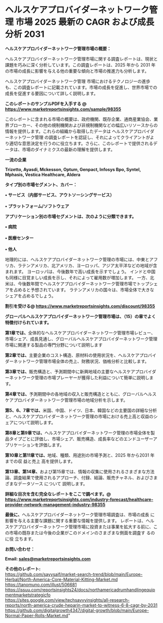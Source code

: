# ヘルスケアプロバイダーネットワーク管理 市場 2025 最新の CAGR および成長分析 2031

<strong><b>ヘルスケアプロバイダーネットワーク管理市場の概要：</b></strong>

ヘルスケアプロバイダーネットワーク管理市場に関する調査レポートは、現状と課題を巧みに深く分析しています。この調査レポートは、2025 年から 2031 年の市場の成長に影響を与える他の重要な傾向と市場の推進力も分析します。

ヘルスケアプロバイダーネットワーク管理 市場におけるテクノロジーの進歩も、この調査レポートに記載されています。市場の成長を促進し、世界市場での成長を促進する要因について詳しく説明します。

<strong>このレポートのサンプルPDFを入手する @ <a href=https://www.marketreportsinsights.com/sample/98355>https://www.marketreportsinsights.com/sample/98355</a></strong>

このレポートに含まれる市場の概要は、政府機関、既存企業、通商産業協会、業界ブローカー、その他の規制機関および非規制機関などの幅広いリソースからの情報を提供します。これらの組織から取得したデータは ヘルスケアプロバイダーネットワーク管理 の調査レポートを認証し、それによってクライアントがより適切な意思決定を行うのに役立ちます。さらに、このレポートで提供されるデータは、市場のダイナミクスの最新の理解を提供します。

<strong>一流の企業</strong>

<strong><b>Trizetto, Ayasdi, Mckesson, Optum, Genpact, Infosys Bpo, Syntel, Mphasis, Vestica Healthcare, Aldera</b></strong>

<strong><b>タイプ別の市場セグメント、カバー：</b></strong>

<strong>• サービス（内部サービス、アウトソーシングサービス）<br><br>• プラットフォーム/ソフトウェア</strong>

<strong><b>アプリケーション別の市場セグメントは、次のように分類できます。</b></strong>

<strong>• 病院<br><br>• 医療センター<br><br>• 他人</strong>

 地理的には、ヘルスケアプロバイダーネットワーク管理の市場には、中東とアフリカ、ラテンアメリカ、北アメリカ、ヨーロッパ、アジア太平洋などの地域が含まれます。 ヨーロッパは、今後数年で高い成長を示すでしょう。 インドと中国も同様に目覚ましい成長を示し、それによって雇用数が増加します。 一方、北米は、今後数年間でヘルスケアプロバイダーネットワーク管理市場でトップシェアを占めると予想されています。 ラテンアメリカの国々は、市場全体で大きなシェアを占めるでしょう。

<strong>割引を受ける@ <a href=https://www.marketreportsinsights.com/discount/98355>https://www.marketreportsinsights.com/discount/98355</a></strong>

<strong><b>グローバルヘルスケアプロバイダーネットワーク管理市場は、（15）の章でよく特徴付けられています。</b></strong>

<strong><b>第</b></strong><strong><b>1章では、</b></strong>全体的なヘルスケアプロバイダーネットワーク管理市場レビュー、市場シェア、成長見通し、グローバルヘルスケアプロバイダーネットワーク管理市場に関連する製品の専門分野について説明します

<strong><b>第2章では、</b></strong>主要企業のコスト構造、原材料の使用状況を、ヘルスケアプロバイダーネットワーク管理市場全体の売上、財務状況、価格分析と比較します。

<strong><b>第3章では、</b></strong>販売構造と、予測期間中に新興地域の主要なヘルスケアプロバイダーネットワーク管理の市場プレーヤーが獲得した利益について簡単に説明します。

<strong><b>第4章では、</b></strong>予測期間中の各地域の収入と販売構造とともに、グローバルヘルスケアプロバイダーネットワーク管理市場の地域分析を示します。

<strong><b>第5、6、7章では、</b></strong>米国、中国、ドイツ、日本、韓国などの主要国の詳細な分析と、ヘルスケアプロバイダーネットワーク管理の市場における売上高と収益のシェアについて説明します。

<strong><b>第8章と第9章では、</b></strong>ヘルスケアプロバイダーネットワーク管理の市場全体を製品タイプごとに評価し、市場シェア、販売構造、成長率などのエンドユーザーアプリケーションを評価します。

<strong><b>第10章と第11章では、</b></strong>地域、種類、用途別の市場予測と、2025 年から2031 年までの収 益と売上 高を提供します。

<strong><b>第13章、第14章、</b></strong>および第15章では、情報の収集に使用されるさまざまな方法論、調査結果で使用されるアプローチ、付録、結論、販売チャネル、およびさまざまなデータソース について 説明します。

<strong>詳細な目次を含む完全なレポートをここで調べます。@ <a href=https://www.marketreportsinsights.com/industry-forecast/healthcare-provider-network-management-industry-98355>https://www.marketreportsinsights.com/industry-forecast/healthcare-provider-network-management-industry-98355</a></strong>

<strong><b>最後に、</b></strong>ヘルスケアプロバイダーネットワーク管理市場調査は、市場の成長 に影響を</a>与える主要な課題に関する重要な情報を提供します。 レポートは、ヘルスケアプロバイダーネットワーク管理市場に投資または事業を拡大する前に、この市場の既存または今後の企業がこのドメインのさまざまな側面を調査す るのに役 立ちます。

<strong><b>お問い合わせ：</b></strong>

<strong>Email: </strong><a href=mailto:sales@marketreportsinsights.com><strong>sales@marketreportsinsights.com</strong></a>

<strong>その他のレポート:</strong>
<br>
<a href=https://github.com/sayysaif/market-search-trend/blob/main/Europe-Herbal/North-America-Core-Material-Kitting-Market.md>https://github.com/sayysaif/market-search-trend/blob/main/Europe-Herbal/North-America-Core-Material-Kitting-Market.md</a>
<br>
<a href=https://tanomuno.com/illust/506681>https://tanomuno.com/illust/506681</a>
<br>
<a href=https://issuu.com/reportsinsights24/docs/northamericadrumhandlingequipmentmarketstrategicfo>https://issuu.com/reportsinsights24/docs/northamericadrumhandlingequipmentmarketstrategicfo</a>
<br>
<a href=https://sites.google.com/view/techsavvyinsights/all-research-reports/north-america-crude-heparin-market-to-witness-6-8-cagr-by-2031>https://sites.google.com/view/techsavvyinsights/all-research-reports/north-america-crude-heparin-market-to-witness-6-8-cagr-by-2031</a>
<br>
<a href=https://github.com/digitalgrowth4347/digital-growth/blob/main/Europe-Normal-Paper-Rolls-Market.md>https://github.com/digitalgrowth4347/digital-growth/blob/main/Europe-Normal-Paper-Rolls-Market.md</a>"

